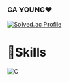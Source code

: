 ### GA YOUNG❤️‍

[![Solved.ac Profile](http://mazassumnida.wtf/api/v2/generate_badge?boj=thdrkdud0307)](https://solved.ac/thdrkdud0307/)

# 💪Skills
![C](https://img.shields.io/badge/C-A8B9CC.svg?&style=for-the-badge&logo=C&logoColor=white)
